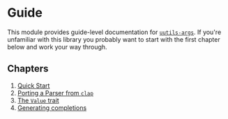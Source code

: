 # Guide

This module provides guide-level documentation for [`uutils-args`](crate). If
you're unfamiliar with this library you probably want to start with the first
chapter below and work your way through.

## Chapters

1. [Quick Start](guide::quick)
2. [Porting a Parser from `clap`](guide::port)
3. [The `Value` trait](`guide::value`)
4. [Generating completions](`guide::completions`)
